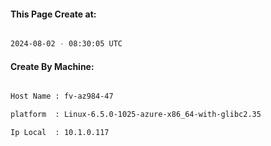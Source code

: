 
   
#### This Page Create at:

```bash

2024-08-02 - 08:30:05 UTC

```

#### Create By Machine:

```bash

Host Name : fv-az984-47

platform  : Linux-6.5.0-1025-azure-x86_64-with-glibc2.35

Ip Local  : 10.1.0.117

```

